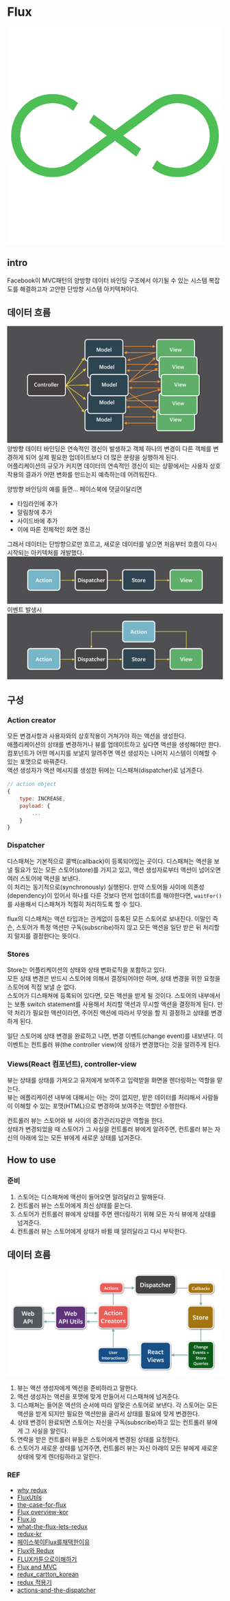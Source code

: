 # Flux


![](../resource/img/react/fluxLogo.png)
## intro
Facebook이 MVC패턴의 양방향 데이터 바인딩 구조에서 야기될 수 있는 시스템 복잡도를 해결하고자 고안한 단방향 시스템 아키텍쳐이다.  


## 데이터 흐름
![](../resource/img/react/complex_mvc.png)
양방향 데이터 바인딩은 연속적인 갱신이 발생하고 객체 하나의 변경이 다른 객체를 변경하게 되어 실제 필요한 업데이트보다 더 많은 분량을 실행하게 된다.  
어플리케이션의 규모가 커지면 데이터의 연속적인 갱신이 되는 상황에서는 사용자 상호작용의 결과가 어떤 변화를 만드는지 예측하는데 어려워진다.  

양방향 바인딩의 예를 들면... 
페이스북에 댓글이달리면 
- 타임라인에 추가
- 알림창에 추가
- 사이드바에 추가
- 이에 따른 전체적인 화면 갱신

그래서 데이터는 단방향으로만 흐르고, 새로운 데이터를 넣으면 처음부터 흐름이 다시 시작되는  아키텍처를 개발했다.  
![](../resource/img/react/flux.png) 
이벤트 발생시
![](../resource/img/react/flux2.png)



## 구성

### Action creator
모든 변경사항과 사용자와의 상호작용이 거쳐가야 하는 액션을 생성한다.  
애플리케이션의 상태를 변경하거나 뷰를 업데이트하고 싶다면 액션을 생성해야만 한다.  
컴포넌트가 어떤 메시지를 보낼지 알려주면 액션 생성자는 나머지 시스템이 이해할 수 있는 포맷으로 바꿔준다.  
액션 생성자가 액션 메시지를 생성한 뒤에는 디스패쳐(dispatcher)로 넘겨준다.
```js
// action object
{
    type: INCREASE,
    payload: {
        ...
    }
}
```

### Dispatcher
디스패쳐는 기본적으로 콜백(callback)이 등록되어있는 곳이다. 디스패쳐는 액션을 보낼 필요가 있는 모든 스토어(store)를 가지고 있고, 액션 생성자로부터 액션이 넘어오면 여러 스토어에 액션을 보낸다.  
이 처리는 동기적으로(synchronously) 실행된다. 만약 스토어들 사이에 의존성(dependency)이 있어서 하나를 다른 것보다 먼저 업데이트를 해야한다면, `waitFor()`를 사용해서 디스패쳐가 적절히 처리하도록 할 수 있다.  

flux의 디스패쳐는 액션 타입과는 관계없이 등록된 모든 스토어로 보내진다. 이말인 즉슨, 스토어가 특정 액션만 구독(subscribe)하지 않고 모든 액션을 일단 받은 뒤 처리할지 말지를 결정한다는 뜻이다.

### Stores
Store는 어플리케이션의 상태와 상태 변화로직을 포함하고 있다.  
모든 상태 변경은 반드시 스토어에 의해서 결정되어야만 하며, 상태 변경을 위한 요청을 스토어에 직접 보낼 순 없다.  
스토어가 디스패쳐에 등록되어 있다면, 모든 액션을 받게 될 것이다. 스토어의 내부에서는 보통 switch statement를 사용해서 처리할 액션과 무시할 액션을 결정하게 된다. 만약 처리가 필요한 액션이라면, 주어진 액션에 따라서 무엇을 할 지 결정하고 상태를 변경하게 된다.

일단 스토어에 상태 변경을 완료하고 나면, 변경 이벤트(change event)를 내보낸다. 이 이벤트는 컨트롤러 뷰(the controller view)에 상태가 변경했다는 것을 알려주게 된다.


### Views(React 컴포넌트), controller-view
뷰는 상태를 상태를 가져오고 유저에게 보여주고 입력받을 화면을 렌더링하는 역할을 맡는다.  
뷰는 애플리케이션 내부에 대해서는 아는 것이 없지만, 받은 데이터를 처리해서 사람들이 이해할 수 있는 포맷(HTML)으로 변경하여 보여주는 역할만 수행한다.  

컨트롤러 뷰는 스토어와 뷰 사이의 중간관리자같은 역할을 한다.  
상태가 변경되었을 때 스토어가 그 사실을 컨트롤러 뷰에게 알려주면, 컨트롤러 뷰는 자신의 아래에 있는 모든 뷰에게 새로운 상태를 넘겨준다.



## How to use 
### 준비
1. 스토어는 디스패쳐에 액션이 들어오면 알려달라고 말해둔다.
2. 컨트롤러 뷰는 스토어에게 최신 상태를 묻는다.
3. 스토어가 컨트롤러 뷰에게 상태를 주면 렌더링하기 위해 모든 자식 뷰에게 상태를 넘겨준다.
4. 컨트롤러 뷰는 스토어에게 상태가 바뀔 때 알려달라고 다시 부탁한다.



## 데이터 흐름

![](../resource/img/react/flux-diagram.png)

1. 뷰는 액션 생성자에게 액션을 준비하라고 말한다.
2. 액션 생성자는 액션을 포맷에 맞게 만들어서 디스패쳐에 넘겨준다.
3. 디스패쳐는 들어온 액션의 순서에 따라 알맞은 스토어로 보낸다. 각 스토어는 모든 액션을 받게 되지만 필요한 액션만을 골라서 상태를 필요에 맞게 변경한다.
4. 상태 변경이 완료되면 스토어는 자신을 구독(subscribe)하고 있는 컨트롤러 뷰에게 그 사실을 알린다.
5. 연락을 받은 컨트롤러 뷰들은 스토어에게 변경된 상태를 요청한다.
6. 스토어가 새로운 상태를 넘겨주면, 컨트롤러 뷰는 자신 아래의 모든 뷰에게 새로운 상태에 맞게 렌더링하라고 알린다.



### REF
- [why redux](https://www.slideshare.net/dalinaum/redux-55650128)
- [ FluxUtils](https://www.slideshare.net/UyeongJu/fluxutils)
- [the-case-for-flux](https://medium.com/swlh/the-case-for-flux-379b7d1982c6)
- [Flux overview-kor](https://haruair.github.io/flux/docs/overview.html)
- [Flux.io](http://facebook.github.io/flux/docs/in-depth-overview)
- [what-the-flux-lets-redux](https://blog.andyet.com/2015/08/06/what-the-flux-lets-redux/)
- [redux-kr](https://lunit.gitbook.io/redux-in-korean/)
- [페이스북이Flux를채택한이유](https://blog.coderifleman.com/2015/06/19/mvc-does-not-scale-use-flux-instead/)
- [Flux와 Redux](https://taegon.kim/archives/5288)
- [FLUX카툰으로이해하기](https://bestalign.github.io/2015/10/06/cartoon-guide-to-flux/)
- [Flux and MVC](https://beomy.tistory.com/44)
- [redux_cartton_korean](http://bestalign.github.io/2015/10/26/cartoon-intro-to-redux/)
- [redux 적용기](https://d2.naver.com/helloworld/1848131)
- [actions-and-the-dispatcher](https://haruair.github.io/flux/docs/actions-and-the-dispatcher.html#content)